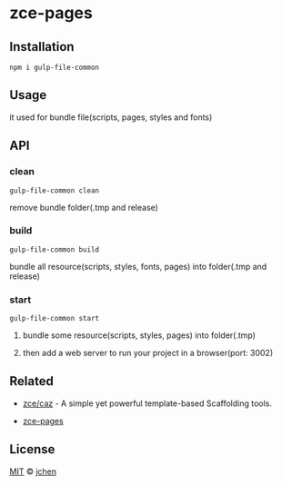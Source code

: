 # zce-pages

## Installation

```shell
npm i gulp-file-common
```

## Usage

it used for bundle file(scripts, pages, styles and fonts)

## API

### clean

```shell
gulp-file-common clean
```

remove bundle folder(.tmp and release)

### build

```shell
gulp-file-common build
```

bundle all resource(scripts, styles, fonts, pages) into folder(.tmp and release)

### start

```shell
gulp-file-common start
```

1. bundle some resource(scripts, styles, pages) into folder(.tmp)

2. then add a web server to run your project in a browser(port: 3002)

## Related

- [zce/caz](https://github.com/zce/caz) - A simple yet powerful template-based Scaffolding tools.

- [zce-pages](https://github.com/pk-cat/zce-pages)

## License

[MIT](LICENSE) &copy; [jchen](https://github.com/pk-cat/zce-pages.git)

